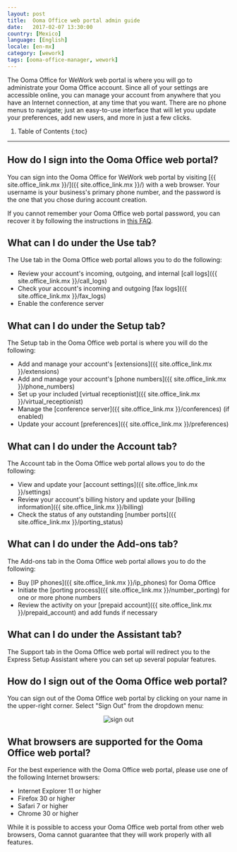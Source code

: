 ```yaml
---
layout: post
title:  Ooma Office web portal admin guide
date:   2017-02-07 13:30:00
country: [Mexico]
language: [English]
locale: [en-mx]
category: [wework]
tags: [ooma-office-manager, wework]
---
```


The Ooma Office for WeWork web portal is where you will go to administrate your Ooma Office account. Since all of your settings are accessible online, you can manage your account from anywhere that you have an Internet connection, at any time that you want. There are no phone menus to navigate; just an easy-to-use interface that will let you update your preferences, add new users, and more in just a few clicks.

1. Table of Contents
{:toc}
* * *

## How do I sign into the Ooma Office web portal?

You can sign into the Ooma Office for WeWork web portal by visiting [{{ site.office_link.mx }}/]({{ site.office_link.mx }}/) with a web browser. Your username is your business's primary phone number, and the password is the one that you chose during account creation.

If you cannot remember your Ooma Office web portal password, you can recover it by following the instructions in [this FAQ](/mx/en/recovering-a-lost-password).

## What can I do under the Use tab?

The Use tab in the Ooma Office web portal allows you to do the following:

* Review your account's incoming, outgoing, and internal [call logs]({{ site.office_link.mx }}/call_logs)
* Check your account's incoming and outgoing [fax logs]({{ site.office_link.mx }}/fax_logs)
* Enable the conference server

## What can I do under the Setup tab?

The Setup tab in the Ooma Office web portal is where you will do the following:

* Add and manage your account's [extensions]({{ site.office_link.mx }}/extensions)
* Add and manage your account's [phone numbers]({{ site.office_link.mx }}/phone_numbers)
* Set up your included [virtual receptionist]({{ site.office_link.mx }}/virtual_receptionist)
* Manage the [conference server]({{ site.office_link.mx }}/conferences) (if enabled)
* Update your account [preferences]({{ site.office_link.mx }}/preferences)

## What can I do under the Account tab?

The Account tab in the Ooma Office web portal allows you to do the following:

* View and update your [account settings]({{ site.office_link.mx }}/settings)
* Review your account's billing history and update your [billing information]({{ site.office_link.mx }}/billing)
* Check the status of any outstanding [number ports]({{ site.office_link.mx }}/porting_status)

## What can I do under the Add-ons tab?

The Add-ons tab in the Ooma Office web portal allows you to do the following:

* Buy [IP phones]({{ site.office_link.mx }}/ip_phones) for Ooma Office
* Initiate the [porting process]({{ site.office_link.mx }}/number_porting) for one or more phone numbers
* Review the activity on your [prepaid account]({{ site.office_link.mx }}/prepaid_account) and add funds if necessary

## What can I do under the Assistant tab?

The Support tab in the Ooma Office web portal will redirect you to the Express Setup Assistant where you can set up several popular features.

## How do I sign out of the Ooma Office web portal?

You can sign out of the Ooma Office web portal by clicking on your name in the upper-right corner. Select "Sign Out" from the dropdown menu:
<center><img alt="sign out" src="{{ site.baseurl }}/assets/images/ooma_office_manager/sign_out.png" /></center>

## What browsers are supported for the Ooma Office web portal?

For the best experience with the Ooma Office web portal, please use one of the following Internet browsers:

* Internet Explorer 11 or higher
* Firefox 30 or higher
* Safari 7 or higher
* Chrome 30 or higher

While it is possible to access your Ooma Office web portal from other web browsers, Ooma cannot guarantee that they will work properly with all features.